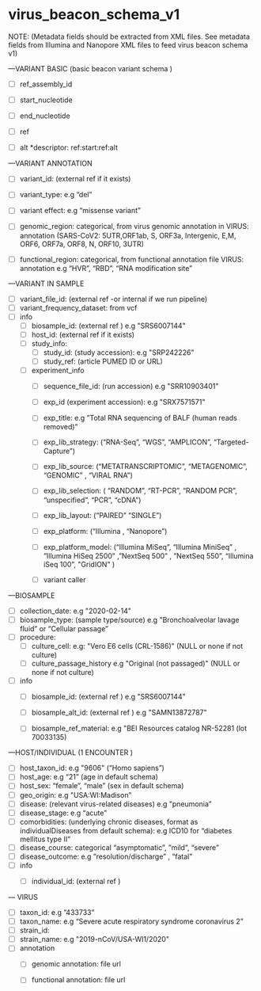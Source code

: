 # virus_beacon_schema_v1
NOTE: (Metadata fields should be extracted from XML files. See metadata fields from Illumina and Nanopore XML files to feed virus beacon schema v1)


—VARIANT BASIC (basic beacon variant schema )
- [ ] ref_assembly_id
- [ ] start_nucleotide
- [ ] end_nucleotide
- [ ] ref
- [ ] alt
*descriptor: ref:start:ref:alt


—VARIANT  ANNOTATION  
- [ ] variant_id: (external ref if it exists)
- [ ] variant_type: e.g “del”
- [ ] variant effect: e.g “missense variant” 
- [ ] genomic_region: categorical, from virus genomic annotation in VIRUS: annotation (SARS-CoV2: 5UTR,ORF1ab, S, ORF3a, Intergenic, E,M, ORF6, ORF7a, ORF8, N, ORF10, 3UTR)
- [ ] functional_region:  categorical, from functional annotation file VIRUS: annotation e.g “HVR”, “RBD”, “RNA modification site”



—VARIANT IN SAMPLE
- [ ] variant_file_id: (external ref -or internal if we run pipeline)
- [ ] variant_frequency_dataset: from vcf
- [ ] info
	- [ ] biosample_id: (external ref ) e.g "SRS6007144"
	- [ ] host_id: (external ref if it exists)
	- [ ] study_info: 
		- [ ] study_id: (study accession): e.g  "SRP242226"
		- [ ] study_ref: (article PUMED ID or URL)
	- [ ] experiment_info
		- [ ] sequence_file_id:  (run accession) e.g "SRR10903401"
		- [ ] exp_id (experiment accession): e.g  "SRX7571571"
		- [ ] exp_title: e.g ”Total RNA sequencing of BALF (human reads removed)”
		- [ ] exp_lib_strategy: (“RNA-Seq”, “WGS”, “AMPLICON”, “Targeted-Capture”) 
		- [ ] exp_lib_source: (“METATRANSCRIPTOMIC”, “METAGENOMIC”, “GENOMIC” , “VIRAL RNA”)
		- [ ] exp_lib_selection: ( “RANDOM”, “RT-PCR”, “RANDOM PCR”, “unspecified”, “PCR”, “cDNA”)
		- [ ] exp_lib_layout: (“PAIRED” “SINGLE”) 
		- [ ] exp_platform: (“Illumina , “Nanopore”)
		- [ ] exp_platform_model: (“Illumina MiSeq”, “Illumina MiniSeq” , ”Illumina HiSeq 2500” ,”NextSeq 500” , ”NextSeq 550”, “Illumina iSeq 100”, "GridION" ) 
		- [ ] variant caller
	


—BIOSAMPLE  
- [ ] collection_date:  e.g  "2020-02-14" 
- [ ] biosample_type: (sample type/source) e.g "Bronchoalveolar lavage fluid” or “Cellular passage”
- [ ] procedure:
	- [ ] culture_cell: e.g: "Vero E6 cells (CRL-1586)" (NULL or none if not culture)
	- [ ] culture_passage_history e.g "Original (not passaged)" (NULL or none if not culture)
- [ ] info
	- [ ] biosample_id: (external ref ) e.g "SRS6007144"
	- [ ] biosample_alt_id: (external ref ) e.g "SAMN13872787"
	- [ ] biosample_ref_material: e.g "BEI Resources catalog NR-52281 (lot 70033135)



—HOST/INDIVIDUAL  (1 ENCOUNTER )
- [ ] host_taxon_id: e.g "9606" (“Homo sapiens”)
- [ ] host_age: e.g “21”  (age in default schema)
- [ ] host_sex:  “female”, “male” (sex in default schema)
- [ ] geo_origin:  e.g "USA:WI:Madison”
- [ ] disease: (relevant virus-related diseases) e.g "pneumonia”
- [ ] disease_stage: e.g “acute”
- [ ] comorbidities: (underlying chronic diseases, format as individualDiseases from default schema): e.g ICD10 for “diabetes mellitus type II”
- [ ] disease_course: categorical “asymptomatic”, ”mild”, “severe”  
- [ ] disease_outcome: e.g ”resolution/discharge” , “fatal”
- [ ] info 
	- [ ] individual_id: (external ref ) 

	

— VIRUS
- [ ] taxon_id:  e.g ”433733”
- [ ] taxon_name: e.g “Severe acute respiratory syndrome coronavirus 2”
- [ ] strain_id: 
- [ ] strain_name: e.g "2019-nCoV/USA-WI1/2020" 
- [ ] annotation
	- [ ] genomic annotation: file url
	- [ ] functional annotation: file url


